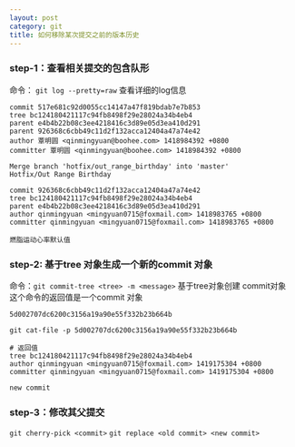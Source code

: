 ```yaml
---
layout: post
category: git
title: 如何移除某次提交之前的版本历史
---
```


### step-1：查看相关提交的包含队形

命令： `git log --pretty=raw`  查看详细的log信息

```
commit 517e681c92d0055cc14147a47f819bdab7e7b853
tree bc124180421117c94fb8498f29e28024a34b4eb4
parent e4b4b22b08c3ee4218416c3d89e05d3ea410d291
parent 926368c6cbb49c11d2f132acca12404a47a74e42
author 覃明圆 <qinmingyuan@boohee.com> 1418984392 +0800
committer 覃明圆 <qinmingyuan@boohee.com> 1418984392 +0800

Merge branch 'hotfix/out_range_birthday' into 'master'
Hotfix/Out Range Birthday

commit 926368c6cbb49c11d2f132acca12404a47a74e42
tree bc124180421117c94fb8498f29e28024a34b4eb4
parent e4b4b22b08c3ee4218416c3d89e05d3ea410d291
author qinmingyuan <mingyuan0715@foxmail.com> 1418983765 +0800
committer qinmingyuan <mingyuan0715@foxmail.com> 1418983765 +0800

燃脂运动心率默认值
```

### step-2: 基于tree 对象生成一个新的commit 对象

命令：`git commit-tree <tree> -m <message>`  基于tree对象创建 commit对象
这个命令的返回值是一个commit 对象

```
5d002707dc6200c3156a19a90e55f332b23b664b
```

`git cat-file -p 5d002707dc6200c3156a19a90e55f332b23b664b`

```
# 返回值
tree bc124180421117c94fb8498f29e28024a34b4eb4
author qinmingyuan <mingyuan0715@foxmail.com> 1419175304 +0800
committer qinmingyuan <mingyuan0715@foxmail.com> 1419175304 +0800

new commit
```

### step-3：修改其父提交
`git cherry-pick <commit>`
`git replace <old commit> <new commit>`

